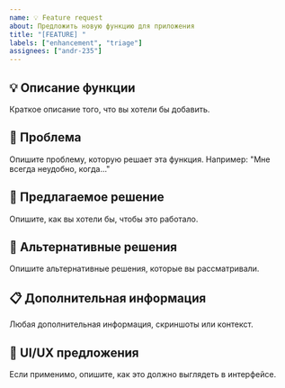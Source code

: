 ```yaml
---
name: 💡 Feature request
about: Предложить новую функцию для приложения
title: "[FEATURE] "
labels: ["enhancement", "triage"]
assignees: ["andr-235"]
---
```


## 💡 Описание функции

Краткое описание того, что вы хотели бы добавить.

## 🎯 Проблема

Опишите проблему, которую решает эта функция. Например: "Мне всегда неудобно, когда..."

## 💭 Предлагаемое решение

Опишите, как вы хотели бы, чтобы это работало.

## 🔄 Альтернативные решения

Опишите альтернативные решения, которые вы рассматривали.

## 📋 Дополнительная информация

Любая дополнительная информация, скриншоты или контекст.

## 🎨 UI/UX предложения

Если применимо, опишите, как это должно выглядеть в интерфейсе.
